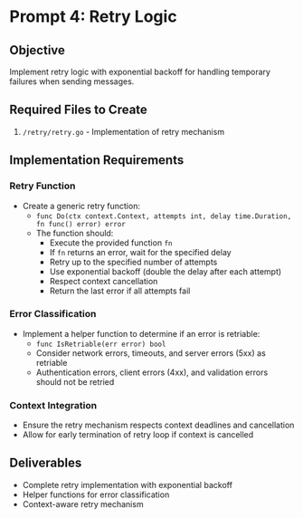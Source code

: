 # Prompt 4: Retry Logic

## Objective
Implement retry logic with exponential backoff for handling temporary failures when sending messages.

## Required Files to Create

1. `/retry/retry.go` - Implementation of retry mechanism

## Implementation Requirements

### Retry Function
- Create a generic retry function:
  - `func Do(ctx context.Context, attempts int, delay time.Duration, fn func() error) error`
  - The function should:
    - Execute the provided function `fn`
    - If `fn` returns an error, wait for the specified delay
    - Retry up to the specified number of attempts
    - Use exponential backoff (double the delay after each attempt)
    - Respect context cancellation
    - Return the last error if all attempts fail

### Error Classification
- Implement a helper function to determine if an error is retriable:
  - `func IsRetriable(err error) bool`
  - Consider network errors, timeouts, and server errors (5xx) as retriable
  - Authentication errors, client errors (4xx), and validation errors should not be retried

### Context Integration
- Ensure the retry mechanism respects context deadlines and cancellation
- Allow for early termination of retry loop if context is cancelled

## Deliverables
- Complete retry implementation with exponential backoff
- Helper functions for error classification
- Context-aware retry mechanism
